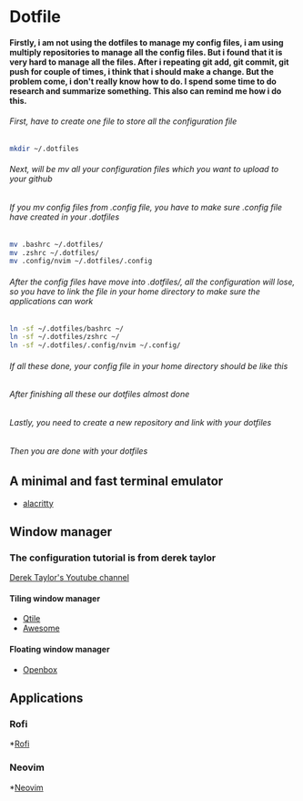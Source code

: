 # Dotfile
#### Firstly, i am not using the dotfiles to manage my config files, i am using multiply repositories to manage all the config files. But i found that it is very hard to manage all the files. After i repeating git add, git commit, git push for couple of times, i think that i should make a change. But the problem come, i don't really know how to do. I spend some time to do research and summarize something. This also can remind me how i do this.

###### First, have to create one file to store all the configuration file
``` sh
mkdir ~/.dotfiles
```

###### Next, will be mv all your configuration files which you want to upload to your github
###### If you mv config files from .config file, you have to make sure .config file have created in your .dotfiles
``` sh
mv .bashrc ~/.dotfiles/
mv .zshrc ~/.dotfiles/
mv .config/nvim ~/.dotfiles/.config
```

###### After the config files have move into .dotfiles/, all the configuration will lose, so you have to link the file in your home directory to make sure the applications can work
``` sh
ln -sf ~/.dotfiles/bashrc ~/
ln -sf ~/.dotfiles/zshrc ~/
ln -sf ~/.dotfiles/.config/nvim ~/.config/
```

###### If all these done, your config file in your home directory should be like this
###### After finishing all these our dotfiles almost done

###### Lastly, you need to create a new repository and link with your dotfiles

###### Then you are done with your dotfiles

## A minimal and fast terminal emulator
* [alacritty](https://github.com/Alfredchong260/Dotfiles/tree/main/.config/alacritty)

## Window manager
### The configuration tutorial is from derek taylor
[Derek Taylor's Youtube channel](https://www.youtube.com/channel/UCVls1GmFKf6WlTraIb_IaJg)

#### Tiling window manager
* [Qtile](https://github.com/Alfredchong260/Dotfiles/tree/main/.config/qtile)
* [Awesome](https://github.com/Alfredchong260/Dotfiles/tree/main/.config/awesome)

#### Floating window manager
* [Openbox](https://github.com/Alfredchong260/Dotfiles/tree/main/.config/openbox)

## Applications
### Rofi
*[Rofi](https://github.com/Alfredchong260/Dotfiles/tree/main/.config/rofi)

### Neovim
*[Neovim](https://github.com/Alfredchong260/Dotfiles/tree/main/.config/nvim)
